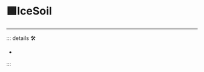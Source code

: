 # 🟩<ekos>IceSoil</ekos>

---

<!-- =================================================== -->
<!-- =================================================== -->
<!-- =================================================== -->
<!-- =================================================== -->
<!-- =================================================== -->
::: details 🛠

-

:::
